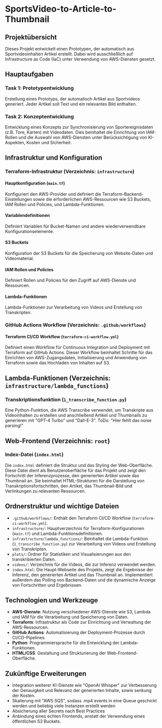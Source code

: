 # SportsVideo-to-Article-to-Thumbnail

## Projektübersicht
Dieses Projekt entwickelt einen Prototypen, der automatisch aus Sportvideoinhalten Artikel erstellt. Dabei wird ausschließlich auf Infrastructure as Code (IaC) unter Verwendung von AWS-Diensten gesetzt.

## Hauptaufgaben

### Task 1: Prototypentwicklung
Erstellung eines Prototyps, der automatisch Artikel aus Sportvideos generiert. Jeder Artikel soll Text und ein relevantes Bild enthalten.

### Task 2: Konzeptentwicklung
Entwicklung eines Konzepts zur Synchronisierung von Sportereignisdaten (z.B. Tore, Karten) mit Videodaten. Dies beinhaltet die Einrichtung von IAM-Rollen und die Auswahl von AWS-Diensten unter Berücksichtigung von KI-Aspekten, Kosten und Sicherheit.

## Infrastruktur und Konfiguration

### Terraform-Infrastruktur (Verzeichnis: `infrastructure`)

#### Hauptkonfiguration (`main.tf`)
Konfiguriert den AWS-Provider und definiert die Terraform-Backend-Einstellungen sowie die erforderlichen AWS-Ressourcen wie S3 Buckets, IAM Rollen und Policies, und Lambda-Funktionen.

#### Variablendefinitionen
Definiert Variablen für Bucket-Namen und andere wiederverwendbare Konfigurationselemente.

#### S3 Buckets
Konfiguration der S3 Buckets für die Speicherung von Website-Daten und Videomaterial.

#### IAM Rollen und Policies
Definiert Rollen und Policies für den Zugriff auf AWS-Dienste und Ressourcen.

#### Lambda-Funktionen
Lambda-Funktionen zur Verarbeitung von Videos und Erstellung von Transkripten.

### GitHub Actions Workflow (Verzeichnis: `.github/workflows`)

#### Terraform CI/CD Workflow (`terraform-ci-workflow.yml`)
Definiert einen Workflow für Continuous Integration und Deployment mit Terraform auf GitHub Actions. Dieser Workflow beinhaltet Schritte für das Einrichten von AWS-Zugangsdaten, Initialisierung und Anwendung von Terraform sowie das Hochladen von Inhalten auf S3.

## Lambda-Funktionen (Verzeichnis: `infrastructure/lambda_functions`)

### Transkriptionsfunktion (`1_transcribe_function.py`)
Eine Python-Funktion, die AWS Transcribe verwendet, um Transkripte aus Videoinhalten zu erstellen und anschließend Artikel und Thumbnails zu generieren mit "GPT-4 Turbo" und "Dall-E-3".
ToDo: "Hier fehlt das noise parsing!"

## Web-Frontend (Verzeichnis: `root`)

### Index-Datei (`index.html`)
Die `index.html` definiert die Struktur und das Styling der Web-Oberfläche. Diese Datei dient als Benutzeroberfläche für das Projekt und zeigt den Fortschritt der Inferenzprozesse, den generierten Artikel sowie das Thumbnail an. Sie beinhaltet HTML-Strukturen für die Darstellung von Transkriptionsfortschritten, den Artikel, das Thumbnail-Bild und Verlinkungen zu relevanten Ressourcen.

## Ordnerstruktur und wichtige Dateien

- `.github/workflows/`: Enthält den Terraform CI/CD Workflow (`terraform-ci-workflow.yml`).
- `infrastructure/`: Hauptverzeichnis für Terraform-Konfigurationen (`main.tf`) und Lambda-Funktionsdefinitionen.
- `infrastructure/lambda_functions/`: Beinhaltet die Lambda-Funktion (`1_transcribe_function.py`) zur Verarbeitung von Videos und Erstellung von Transkripten.
- `plots/`: Ordner für Statistiken und Visualisierungen aus den transkribierten Daten.
- `videos/`: Verzeichnis für die Videos, die zur Inferenz verwendet werden.
- `index.html`: Die Haupt-Webseite des Projekts, zeigt die Ergebnisse der Inferenz, den generierten Artikel und das Thumbnail an. Implementiert außerdem das Polling von Backend-Daten und die dynamische Anzeige von Fortschritten und Ergebnissen.

## Technologien und Werkzeuge

- **AWS-Dienste**: Nutzung verschiedener AWS-Dienste wie S3, Lambda und IAM für die Verarbeitung und Speicherung von Daten.
- **Terraform**: Infrastruktur als Code zur Einrichtung und Verwaltung der AWS-Ressourcen.
- **GitHub Actions**: Automatisierung der Deployment-Prozesse durch CI/CD-Pipelines.
- **Python**: Programmiersprache für die Entwicklung der Lambda-Funktionen.
- **HTML/CSS**: Gestaltung und Strukturierung der Web-Frontend-Oberfläche.

## Zukünftige Erweiterungen

- Integration weiterer KI-Dienste wie "OpenAI Whisper" zur Verbesserung der Genauigkeit und Relevanz der generierten Inhalte, sowie senkung der Kosten.
- Skalierung mit "AWS SQS", sodass .mp4 events in eine Queue geschickt werden und beliebig viele Instanzen erstellt werden
- Absicherung aller Secrets nach Best Practices
- Anbindung eines echten Frontends, anstatt der Verwendung eines öffentlichen S3 Buckets.